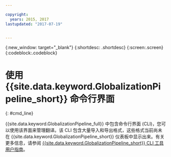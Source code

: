 ```yaml
---

copyright:
  years: 2015, 2017
lastupdated: "2017-07-19"


---
```


{:new_window: target="_blank"}
{:shortdesc: .shortdesc}
{:screen:.screen}
{:codeblock:.codeblock}

# 使用 {{site.data.keyword.GlobalizationPipeline_short}} 命令行界面
{: #cmd_line}

{{site.data.keyword.GlobalizationPipeline_full}} 中包含命令行界面 (CLI)，您可以使用该界面来管理翻译。该 CLI 包含大量导入和导出格式，这些格式当前尚未在 {{site.data.keyword.GlobalizationPipeline_short}} 仪表板中显示出来。有关更多信息，请参阅 [{{site.data.keyword.GlobalizationPipeline_short}} CLI 工具用户指南](https://github.com/IBM-Bluemix/gp-java-tools/tree/f89b577481dd7973d751dc5baca54a196efafc98/gp-cli)。
